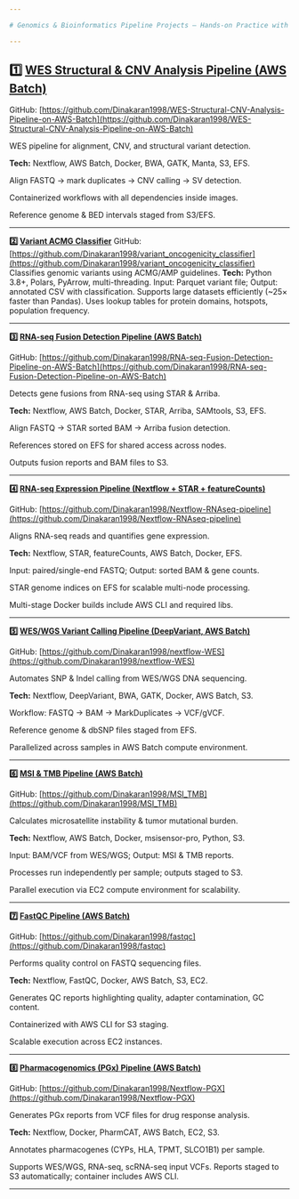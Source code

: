 ```yaml
---

# Genomics & Bioinformatics Pipeline Projects – Hands-on Practice with AWS Batch, Nextflow & Docker

---
```


## **1️⃣ [WES Structural & CNV Analysis Pipeline (AWS Batch)](https://github.com/Dinakaran1998/WES-Structural-CNV-Analysis-Pipeline-on-AWS-Batch)**

GitHub: [https://github.com/Dinakaran1998/WES-Structural-CNV-Analysis-Pipeline-on-AWS-Batch](https://github.com/Dinakaran1998/WES-Structural-CNV-Analysis-Pipeline-on-AWS-Batch)

WES pipeline for alignment, CNV, and structural variant detection.

**Tech:** Nextflow, AWS Batch, Docker, BWA, GATK, Manta, S3, EFS.

Align FASTQ → mark duplicates → CNV calling → SV detection.

Containerized workflows with all dependencies inside images.

Reference genome & BED intervals staged from S3/EFS.

---

**2️⃣ [Variant ACMG Classifier](https://github.com/Dinakaran1998/variant_oncogenicity_classifier)**
GitHub: [https://github.com/Dinakaran1998/variant_oncogenicity_classifier](https://github.com/Dinakaran1998/variant_oncogenicity_classifier)
Classifies genomic variants using ACMG/AMP guidelines.
**Tech:** Python 3.8+, Polars, PyArrow, multi-threading.
Input: Parquet variant file; Output: annotated CSV with classification.
Supports large datasets efficiently (~25× faster than Pandas).
Uses lookup tables for protein domains, hotspots, population frequency.

---

**3️⃣ [RNA-seq Fusion Detection Pipeline (AWS Batch)](https://github.com/Dinakaran1998/RNA-seq-Fusion-Detection-Pipeline-on-AWS-Batch)**

GitHub: [https://github.com/Dinakaran1998/RNA-seq-Fusion-Detection-Pipeline-on-AWS-Batch](https://github.com/Dinakaran1998/RNA-seq-Fusion-Detection-Pipeline-on-AWS-Batch)

Detects gene fusions from RNA-seq using STAR & Arriba.

**Tech:** Nextflow, AWS Batch, Docker, STAR, Arriba, SAMtools, S3, EFS.

Align FASTQ → STAR sorted BAM → Arriba fusion detection.

References stored on EFS for shared access across nodes.

Outputs fusion reports and BAM files to S3.

---

**4️⃣ [RNA-seq Expression Pipeline (Nextflow + STAR + featureCounts)](https://github.com/Dinakaran1998/Nextflow-RNAseq-pipeline)**

GitHub: [https://github.com/Dinakaran1998/Nextflow-RNAseq-pipeline](https://github.com/Dinakaran1998/Nextflow-RNAseq-pipeline)

Aligns RNA-seq reads and quantifies gene expression.

**Tech:** Nextflow, STAR, featureCounts, AWS Batch, Docker, EFS.

Input: paired/single-end FASTQ; Output: sorted BAM & gene counts.

STAR genome indices on EFS for scalable multi-node processing.

Multi-stage Docker builds include AWS CLI and required libs.

---

**5️⃣ [WES/WGS Variant Calling Pipeline (DeepVariant, AWS Batch)](https://github.com/Dinakaran1998/nextflow-WES)**

GitHub: [https://github.com/Dinakaran1998/nextflow-WES](https://github.com/Dinakaran1998/nextflow-WES)

Automates SNP & Indel calling from WES/WGS DNA sequencing.

**Tech:** Nextflow, DeepVariant, BWA, GATK, Docker, AWS Batch, S3.

Workflow: FASTQ → BAM → MarkDuplicates → VCF/gVCF.

Reference genome & dbSNP files staged from EFS.

Parallelized across samples in AWS Batch compute environment.

---

**6️⃣ [MSI & TMB Pipeline (AWS Batch)](https://github.com/Dinakaran1998/MSI_TMB)**

GitHub: [https://github.com/Dinakaran1998/MSI_TMB](https://github.com/Dinakaran1998/MSI_TMB)

Calculates microsatellite instability & tumor mutational burden.

**Tech:** Nextflow, AWS Batch, Docker, msisensor-pro, Python, S3.

Input: BAM/VCF from WES/WGS; Output: MSI & TMB reports.

Processes run independently per sample; outputs staged to S3.

Parallel execution via EC2 compute environment for scalability.

---

**7️⃣ [FastQC Pipeline (AWS Batch)](https://github.com/Dinakaran1998/fastqc)**

GitHub: [https://github.com/Dinakaran1998/fastqc](https://github.com/Dinakaran1998/fastqc)

Performs quality control on FASTQ sequencing files.

**Tech:** Nextflow, FastQC, Docker, AWS Batch, S3, EC2.

Generates QC reports highlighting quality, adapter contamination, GC content.

Containerized with AWS CLI for S3 staging.

Scalable execution across EC2 instances.

---

**8️⃣ [Pharmacogenomics (PGx) Pipeline (AWS Batch)](https://github.com/Dinakaran1998/Nextflow-PGX)**

GitHub: [https://github.com/Dinakaran1998/Nextflow-PGX](https://github.com/Dinakaran1998/Nextflow-PGX)

Generates PGx reports from VCF files for drug response analysis.

**Tech:** Nextflow, Docker, PharmCAT, AWS Batch, EC2, S3.

Annotates pharmacogenes (CYPs, HLA, TPMT, SLCO1B1) per sample.

Supports WES/WGS, RNA-seq, scRNA-seq input VCFs.
Reports staged to S3 automatically; container includes AWS CLI.

---





